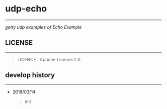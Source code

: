 # udp-echo #
---
*getty udp examples of Echo Example*

## LICENSE ##
---

> LICENCE    : Apache License 2.0

## develop history ##
---

- 2018/03/14
    > init



